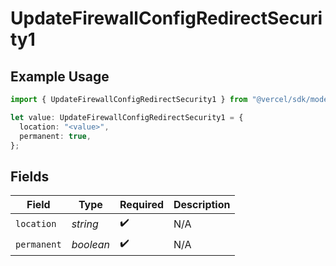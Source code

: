 # UpdateFirewallConfigRedirectSecurity1

## Example Usage

```typescript
import { UpdateFirewallConfigRedirectSecurity1 } from "@vercel/sdk/models/updatefirewallconfigop.js";

let value: UpdateFirewallConfigRedirectSecurity1 = {
  location: "<value>",
  permanent: true,
};
```

## Fields

| Field              | Type               | Required           | Description        |
| ------------------ | ------------------ | ------------------ | ------------------ |
| `location`         | *string*           | :heavy_check_mark: | N/A                |
| `permanent`        | *boolean*          | :heavy_check_mark: | N/A                |